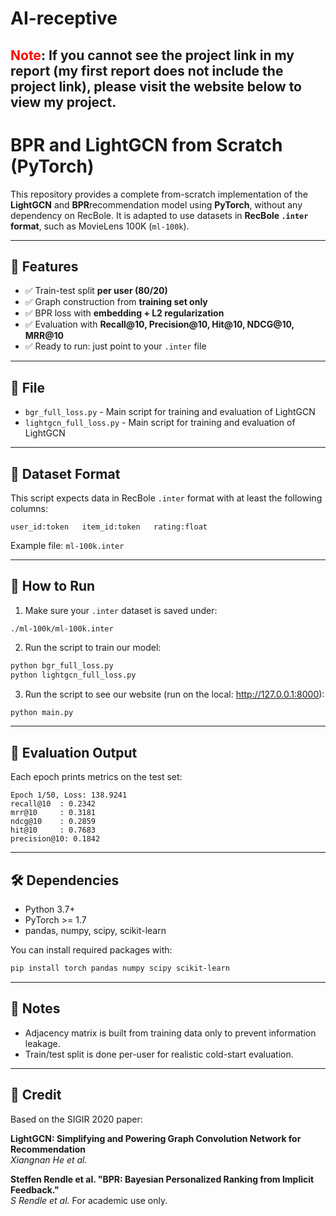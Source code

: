 # AI-receptive
## <span style="color:red; font-weight:bold">Note</span>: If you cannot see the project link in my report (my first report does not include the project link), please visit the website below to view my project.

# BPR and LightGCN from Scratch (PyTorch)

This repository provides a complete from-scratch implementation of the **LightGCN** and **BPR**recommendation model using **PyTorch**, without any dependency on RecBole. It is adapted to use datasets in **RecBole `.inter` format**, such as MovieLens 100K (`ml-100k`).

---

## 🔧 Features

- ✅ Train-test split **per user (80/20)**
- ✅ Graph construction from **training set only**
- ✅ BPR loss with **embedding + L2 regularization**
- ✅ Evaluation with **Recall@10, Precision@10, Hit@10, NDCG@10, MRR@10**
- ✅ Ready to run: just point to your `.inter` file

---

## 📁 File

- `bgr_full_loss.py` - Main script for training and evaluation of LightGCN
- `lightgcn_full_loss.py` - Main script for training and evaluation of LightGCN

---

## 📂 Dataset Format

This script expects data in RecBole `.inter` format with at least the following columns:

```
user_id:token   item_id:token   rating:float
```

Example file: `ml-100k.inter`

---

## 🚀 How to Run

1. Make sure your `.inter` dataset is saved under:

```
./ml-100k/ml-100k.inter
```

2. Run the script to train our model:

```bash
python bgr_full_loss.py
python lightgcn_full_loss.py
```

3. Run the script to see our website (run on the local: http://127.0.0.1:8000):

```bash
python main.py
```

---

## 🧪 Evaluation Output

Each epoch prints metrics on the test set:

```
Epoch 1/50, Loss: 138.9241
recall@10  : 0.2342
mrr@10     : 0.3181
ndcg@10    : 0.2859
hit@10     : 0.7683
precision@10: 0.1842
```

---

## 🛠 Dependencies

- Python 3.7+
- PyTorch >= 1.7
- pandas, numpy, scipy, scikit-learn

You can install required packages with:

```bash
pip install torch pandas numpy scipy scikit-learn
```

---

## 📌 Notes

- Adjacency matrix is built from training data only to prevent information leakage.
- Train/test split is done per-user for realistic cold-start evaluation.

---

## 📣 Credit

Based on the SIGIR 2020 paper:

**LightGCN: Simplifying and Powering Graph Convolution Network for Recommendation**  
*Xiangnan He et al.*

**Steffen Rendle et al. "BPR: Bayesian Personalized Ranking from Implicit Feedback."**  
*S Rendle et al.*
For academic use only.
